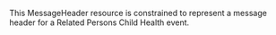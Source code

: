 This MessageHeader resource is constrained to represent a message header for a Related Persons Child Health event.